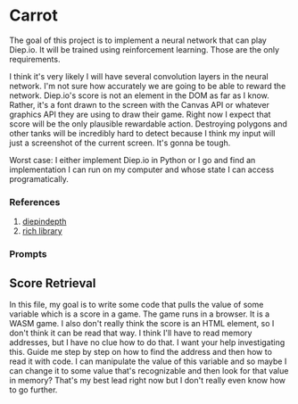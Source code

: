 # Carrot

The goal of this project is to implement a neural network that can play Diep.io. It will be trained using reinforcement learning. Those are the only requirements. 

I think it's very likely I will have several convolution layers in the neural network. I'm not sure how accurately we are going to be able to reward the network. Diep.io's score is not an element in the DOM as far as I know. Rather, it's a font drawn to the screen with the Canvas API or whatever graphics API they are using to draw their game. Right now I expect that score will be the only plausible rewardable action. Destroying polygons and other tanks will be incredibly hard to detect because I think my input will just a screenshot of the current screen. It's gonna be tough.

Worst case: I either implement Diep.io in Python or I go and find an implementation I can run on my computer and whose state I can access programatically.

### References

1. [diepindepth](https://github.com/ABCxFF/diepindepth)
2. [rich library](https://github.com/Textualize/rich)

### Prompts

## Score Retrieval

In this file, my goal is to write some code that pulls the value of some variable which is a score in a game. The game runs in a browser. It is a WASM game. I also don't really think the score is an HTML element, so I don't think it can be read that way. I think I'll have to read memory addresses, but I have no clue how to do that. I want your help investigating this. Guide me step by step on how to find the address and then how to read it with code. I can manipulate the value of this variable and so maybe I can change it to some value that's recognizable and then look for that value in memory? That's my best lead right now but I don't really even know how to go further.